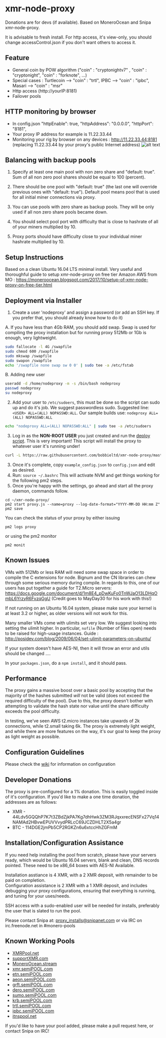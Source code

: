 # xmr-node-proxy

Donations are for devs (if available). Based on MoneroOcean and Snipa xmr-node-proxy.

It is advisable to fresh install. For http access, it's view-only, you should change accessControl.json if you don't want others to access it.

## Feature
- General coin by POW algorithm ("coin" : "cryptonightv7" , "coin" : "cryptonight", "coin" : "forknote", ...)  
- Special cases : Turtlecoin --> "coin" : "trtl", IPBC --> "coin" : "ipbc", Masari --> "coin" : "msr"
- Http access (http://yourIP:8181)
- Failover pools

## HTTP monitoring by browser
- In config.json
  "httpEnable": true,
  "httpAddress": "0.0.0.0",
  "httpPort": "8181",
- Your proxy IP address for example is 11.22.33.44
- Monitoring your rig by browser on any devices : http://11.22.33.44:8181 (replacing 11.22.33.44 by your proxy's public Internet address)
![alt text](https://raw.githubusercontent.com/bobbieltd/xmr-node-proxy/master/xnpexample.png)

## Balancing with backup pools
1. Specify at least one main pool with non zero share and "default: true". Sum of all non zero pool shares should be equal to 100 (percent).

2. There should be one pool with "default: true" (the last one will override previous ones with "default: true"). Default pool means pool that is used
for all initial miner connections via proxy.

3. You can use pools with zero share as backup pools. They will be only used if all non zero share pools became down.

4. You should select pool port with difficulty that is close to hashrate of all of your miners multiplied by 10.

5. Proxy ports should have difficulty close to your individual miner hashrate multiplied by 10.

## Setup Instructions

Based on a clean Ubuntu 16.04 LTS minimal install.
Very useful and thoroughful guide to setup xmr-node-proxy on free tier Amazon AWS from MO : https://moneroocean.blogspot.com/2017/10/setup-of-xmr-node-proxy-on-free-tier.html

## Deployment via Installer

1. Create a user 'nodeproxy' and assign a password (or add an SSH key. If you prefer that, you should already know how to do it)

A. If you have less than 4Gb RAM, you should add swap. Swap is used for compiling the proxy installation but for running proxy 512Mb or 1Gb is enough, very lightweight.
```bash
sudo fallocate -l 4G /swapfile
sudo chmod 600 /swapfile
sudo mkswap /swapfile
sudo swapon /swapfile
echo '/swapfile none swap sw 0 0' | sudo tee -a /etc/fstab
```

B. Adding new user
```bash
useradd -d /home/nodeproxy -m -s /bin/bash nodeproxy
passwd nodeproxy
su nodeproxy
```

2. Add your user to `/etc/sudoers`, this must be done so the script can sudo up and do it's job.  We suggest passwordless sudo.  Suggested line: `<USER> ALL=(ALL) NOPASSWD:ALL`.  Our sample builds use: `nodeproxy ALL=(ALL) NOPASSWD:ALL`

```bash
echo "nodeproxy ALL=(ALL) NOPASSWD:ALL" | sudo tee -a /etc/sudoers
```

3. Log in as the **NON-ROOT USER** you just created and run the [deploy script](https://raw.githubusercontent.com/bobbieltd/xmr-node-proxy/master/install.sh).  This is very important!  This script will install the proxy to whatever user it's running under!

```bash
curl -L https://raw.githubusercontent.com/bobbieltd/xmr-node-proxy/master/install.sh | bash
```

3. Once it's complete, copy `example_config.json` to `config.json` and edit as desired.
4. Run: `source ~/.bashrc`  This will activate NVM and get things working for the following pm2 steps.
8. Once you're happy with the settings, go ahead and start all the proxy daemon, commands follow.

```shell
cd ~/xmr-node-proxy/
pm2 start proxy.js --name=proxy --log-date-format="YYYY-MM-DD HH:mm Z"
pm2 save
```
You can check the status of your proxy by either issuing

```
pm2 logs proxy
```

or using the pm2 monitor

```
pm2 monit
```

## Known Issues

VMs with 512Mb or less RAM will need some swap space in order to compile the C extensions for node.  Bignum and the CN libraries can chew through some serious memory during compile.  In regards to this, one of our users has put together a guide for T2.Micro servers: https://docs.google.com/document/d/1m8E4_pDwKuFo0TnWJaO13LDHqOmbL6YrzyR6FvzqGgU (Credit goes to MayDay30 for his work with this!)

If not running on an Ubuntu 16.04 system, please make sure your kernel is at least 3.2 or higher, as older versions will not work for this.

Many smaller VMs come with ulimits set very low. We suggest looking into setting the ulimit higher. In particular, `nofile` (Number of files open) needs to be raised for high-usage instances. Guide : http://posidev.com/blog/2009/06/04/set-ulimit-parameters-on-ubuntu/

If your system doesn't have AES-NI, then it will throw an error and utils should be changed ....

In your `packages.json`, do a `npm install`, and it should pass.


## Performance

The proxy gains a massive boost over a basic pool by accepting that the majority of the hashes submitted _will_ not be valid (does not exceed the required difficulty of the pool).  Due to this, the proxy doesn't bother with attempting to validate the hash state nor value until the share difficulty exceeds the pool difficulty.

In testing, we've seen AWS t2.micro instances take upwards of 2k connections, while t2.small taking 6k.  The proxy is extremely light weight, and while there are more features on the way, it's our goal to keep the proxy as light weight as possible.

## Configuration Guidelines

Please check the [wiki](https://github.com/Snipa22/xmr-node-proxy/wiki/config_review) for information on configuration

## Developer Donations

The proxy is pre-configured for a 1% donation. This is easily toggled inside of it's configuration. If you'd like to make a one time donation, the addresses are as follows:

* XMR - 44Ldv5GQQhP7K7t3ZBdZjkPA7Kg7dhHwk3ZM3RJqxxrecENSFx27Vq14NAMAd2HBvwEPUVVvydPRLcC69JCZDHLT2X5a4gr
* BTC - 114DGE2jmPb5CP2RGKZn6u6xtccHhZGFmM

## Installation/Configuration Assistance

If you need help installing the pool from scratch, please have your servers ready, which would be Ubuntu 16.04 servers, blank and clean, DNS records pointed.  These need to be x86_64 boxes with AES-NI Available.

Installation asstiance is 4 XMR, with a 2 XMR deposit, with remainder to be paid on completion.  
Configuration assistance is 2 XMR with a 1 XMR deposit, and includes debugging your proxy configurations, ensuring that everything is running, and tuning for your uses/needs.  

SSH access with a sudo-enabled user will be needed for installs, preferably the user that is slated to run the pool.

Please contact Snipa at: proxy_installs@snipanet.com or via IRC on irc.freenode.net in #monero-pools

## Known Working Pools

* [XMRPool.net](https://xmrpool.net)
* [supportXMR.com](https://supportxmr.com)
* [MoneroOcean.stream](https://moneroocean.stream)
* [xmr.semiPOOL.com](https://xmr.semipool.com)
* [etn.semiPOOL.com](https://etn.semipool.com)
* [aeon.semiPOOL.com](https://aeon.semipool.com)
* [grft.semiPOOL.com](https://grft.semipool.com)
* [dero.semiPOOL.com](https://dero.semipool.com)
* [sumo.semiPOOL.com](https://sumo.semipool.com)
* [krb.semiPOOL.com](https://krb.semipool.com)
* [trtl.semiPOOL.com](https://trtl.semipool.com)
* [ipbc.semiPOOL.com](https://ipbc.semipool.com)
* [itnspool.net](https://itnspool.net)

If you'd like to have your pool added, please make a pull request here, or contact Snipa on IRC!
